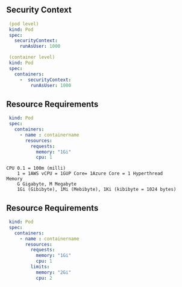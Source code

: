 ## Security Context
 ```yaml
  (pod level)
  kind: Pod
  spec:
    securityContext:
      runAsUser: 1000

  (container level)
  kind: Pod
  spec:
    containers:
      -  securityContext:
          runAsUser: 1000
  ``` 
## Resource Requirements
 ```yaml
  kind: Pod
  spec:
    containers:
      - name : containername
        resources:
          requests:
            memory: "1Gi"
            cpu: 1
  ```
    CPU 0.1 = 100m (milli)
        1 = 1AWS vCPU = 1GUP Core= 1Azure Core = 1 Hyperthread
    Memory
        G Gigabyte, M Megabyte
        1Gi (Gibibyte), 1Mi (Mebibyte), 1Ki (kibibyte = 1024 bytes)

## Resource Requirements
 ```yaml
  kind: Pod
  spec:
    containers:
      - name : containername
        resources:
          requests:
            memory: "1Gi"
            cpu: 1
          limits:
            memory: "2Gi"
            cpu: 2
  ```